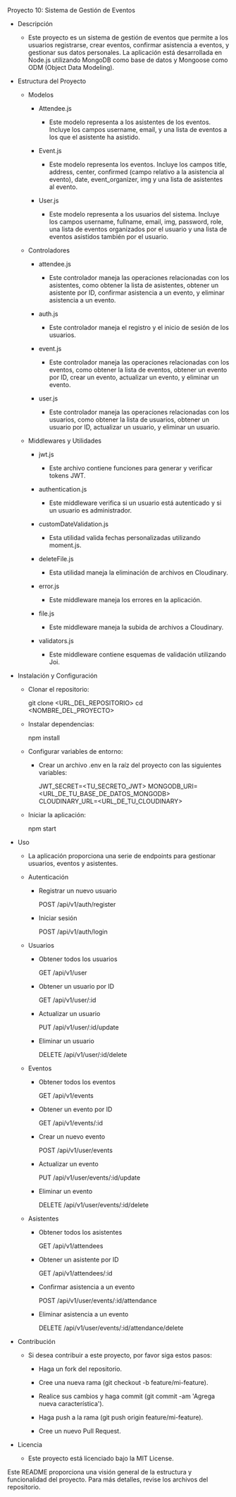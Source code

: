 Proyecto 10: Sistema de Gestión de Eventos

- Descripción

  - Este proyecto es un sistema de gestión de eventos que permite a los usuarios registrarse, crear eventos, confirmar asistencia a eventos, y gestionar sus datos personales. La aplicación está desarrollada en Node.js utilizando MongoDB como base de datos y Mongoose como ODM (Object Data Modeling).

- Estructura del Proyecto

  - Modelos

    - Attendee.js

      - Este modelo representa a los asistentes de los eventos. Incluye los campos username, email, y una lista de eventos a los que el asistente ha asistido.

    - Event.js

      - Este modelo representa los eventos. Incluye los campos title, address, center, confirmed (campo relativo a la asistencia al evento), date, event_organizer, img y una lista de asistentes al evento.

    - User.js

      - Este modelo representa a los usuarios del sistema. Incluye los campos username, fullname, email, img, password, role, una lista de eventos organizados por el usuario y una lista de eventos asistidos también por el usuario.

  - Controladores

    - attendee.js

      - Este controlador maneja las operaciones relacionadas con los asistentes, como obtener la lista de asistentes, obtener un asistente por ID, confirmar asistencia a un evento, y eliminar asistencia a un evento.

    - auth.js

      - Este controlador maneja el registro y el inicio de sesión de los usuarios.

    - event.js

      - Este controlador maneja las operaciones relacionadas con los eventos, como obtener la lista de eventos, obtener un evento por ID, crear un evento, actualizar un evento, y eliminar un evento.

    - user.js

      - Este controlador maneja las operaciones relacionadas con los usuarios, como obtener la lista de usuarios, obtener un usuario por ID, actualizar un usuario, y eliminar un usuario.

  - Middlewares y Utilidades

    - jwt.js

      - Este archivo contiene funciones para generar y verificar tokens JWT.

    - authentication.js

      - Este middleware verifica si un usuario está autenticado y si un usuario es administrador.

    - customDateValidation.js

      - Esta utilidad valida fechas personalizadas utilizando moment.js.

    - deleteFile.js

      - Esta utilidad maneja la eliminación de archivos en Cloudinary.

    - error.js

      - Este middleware maneja los errores en la aplicación.

    - file.js

      - Este middleware maneja la subida de archivos a Cloudinary.

    - validators.js

      - Este middleware contiene esquemas de validación utilizando Joi.

- Instalación y Configuración

  - Clonar el repositorio:

    git clone <URL_DEL_REPOSITORIO>
    cd <NOMBRE_DEL_PROYECTO>

  - Instalar dependencias:

    npm install

  - Configurar variables de entorno:

    - Crear un archivo .env en la raíz del proyecto con las siguientes variables:

      JWT_SECRET=<TU_SECRETO_JWT>
      MONGODB_URI=<URL_DE_TU_BASE_DE_DATOS_MONGODB>
      CLOUDINARY_URL=<URL_DE_TU_CLOUDINARY>

  - Iniciar la aplicación:

    npm start

- Uso

  - La aplicación proporciona una serie de endpoints para gestionar usuarios, eventos y asistentes.

  - Autenticación

    - Registrar un nuevo usuario

      POST /api/v1/auth/register

    - Iniciar sesión

      POST /api/v1/auth/login

  - Usuarios

    - Obtener todos los usuarios

      GET /api/v1/user

    - Obtener un usuario por ID

      GET /api/v1/user/:id

    - Actualizar un usuario

      PUT /api/v1/user/:id/update

    - Eliminar un usuario

      DELETE /api/v1/user/:id/delete

  - Eventos

    - Obtener todos los eventos

      GET /api/v1/events

    - Obtener un evento por ID

      GET /api/v1/events/:id

    - Crear un nuevo evento

      POST /api/v1/user/events

    - Actualizar un evento

      PUT /api/v1/user/events/:id/update

    - Eliminar un evento

      DELETE /api/v1/user/events/:id/delete

  - Asistentes

    - Obtener todos los asistentes

      GET /api/v1/attendees

    - Obtener un asistente por ID

      GET /api/v1/attendees/:id

    - Confirmar asistencia a un evento

      POST /api/v1/user/events/:id/attendance

    - Eliminar asistencia a un evento

      DELETE /api/v1/user/events/:id/attendance/delete

- Contribución

  - Si desea contribuir a este proyecto, por favor siga estos pasos:

    - Haga un fork del repositorio.

    - Cree una nueva rama (git checkout -b feature/mi-feature).

    - Realice sus cambios y haga commit (git commit -am 'Agrega nueva característica').

    - Haga push a la rama (git push origin feature/mi-feature).

    - Cree un nuevo Pull Request.

- Licencia

  - Este proyecto está licenciado bajo la MIT License.

Este README proporciona una visión general de la estructura y funcionalidad del proyecto. Para más detalles, revise los archivos del repositorio.
